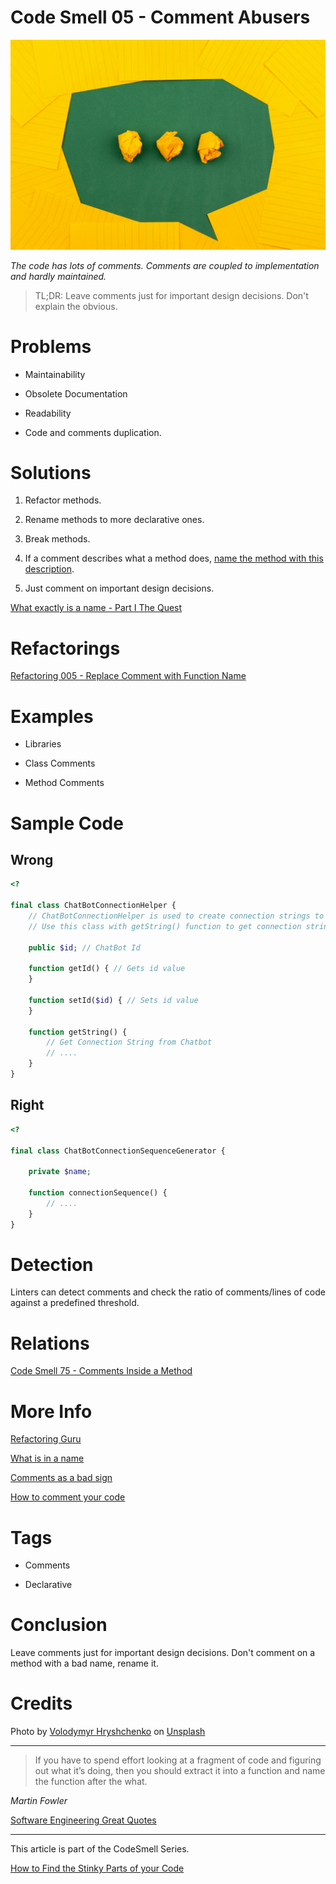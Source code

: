 # Code Smell 05 - Comment Abusers

![Code Smell 05 - Comment Abusers](Code%20Smell%2005%20-%20Comment%20Abusers.jpg)

*The code has lots of comments. 
Comments are coupled to implementation and hardly maintained.*

> TL;DR: Leave comments just for important design decisions. Don't explain the obvious.

# Problems

- Maintainability

- Obsolete Documentation

- Readability

- Code and comments duplication.

# Solutions

1) Refactor methods.

2) Rename methods to more declarative ones.

3) Break methods.

4) If a comment describes what a method does, [name the method with this description](https://github.com/mcsee/Software-Design-Articles/tree/main/Articles/Refactorings/Refactoring%20005%20-%20Replace%20Comment%20with%20Function%20Name/readme.md).

5) Just comment on important design decisions.

[What exactly is a name - Part I The Quest](https://github.com/mcsee/Software-Design-Articles/tree/main/Articles/Theory/What%20exactly%20is%20a%20name%20-%20Part%20I%20The%20Quest/readme.md)

# Refactorings

[Refactoring 005 - Replace Comment with Function Name](https://github.com/mcsee/Software-Design-Articles/tree/main/Articles/Refactorings/Refactoring%20005%20-%20Replace%20Comment%20with%20Function%20Name/readme.md)

# Examples

- Libraries

- Class Comments

- Method Comments

# Sample Code

## Wrong

[Gist Url]: # (https://gist.github.com/mcsee/4fb1f04c950ece88450fec59ed6a827b)
```php
<?

final class ChatBotConnectionHelper {
    // ChatBotConnectionHelper is used to create connection strings to Bot Platform
    // Use this class with getString() function to get connection string to platform

    public $id; // ChatBot Id

    function getId() { // Gets id value
    }

    function setId($id) { // Sets id value
    }

    function getString() {
        // Get Connection String from Chatbot
        // ....
    }
}
```

## Right

[Gist Url]: # (https://gist.github.com/mcsee/698102c04428aec69356cad26d4c50cd)
```php
<?

final class ChatBotConnectionSequenceGenerator {

    private $name;

    function connectionSequence() {
        // ....
    }
}
```

# Detection

Linters can detect comments and check the ratio of comments/lines of code against a predefined threshold.

# Relations

[Code Smell 75 - Comments Inside a Method](https://github.com/mcsee/Software-Design-Articles/tree/main/Articles/Code%20Smells/Code%20Smell%2075%20-%20Comments%20Inside%20a%20Method/readme.md)

# More Info

[Refactoring Guru](https://refactoring.guru/es/smells/comments)

[What is in a name](https://github.com/mcsee/Software-Design-Articles/tree/main/Articles/Theory/What%20exactly%20is%20a%20name%20-%20Part%20I%20The%20Quest/readme.md)

[Comments as a bad sign](https://dev.to/alexbunardzic/code-comments-are-a-sign-that-something-s-off-19e1)

[How to comment your code](https://arter.dev/how-to-comment-your-code-like-a-boss)

# Tags

- Comments

- Declarative

# Conclusion

Leave comments just for important design decisions. Don't comment on a method with a bad name, rename it.

# Credits 

Photo by [Volodymyr Hryshchenko](https://unsplash.com/@lunarts) on [Unsplash](https://unsplash.com/s/photos/chat)

* * *

> If you have to spend effort looking at a fragment of code and figuring out what it’s doing, then you should extract it into a function and name the function after the what.

_Martin Fowler_

[Software Engineering Great Quotes](https://github.com/mcsee/Software-Design-Articles/tree/main/Articles/Quotes/Software%20Engineering%20Great%20Quotes/readme.md)

* * *

This article is part of the CodeSmell Series.

[How to Find the Stinky Parts of your Code](https://github.com/mcsee/Software-Design-Articles/tree/main/Articles/Code%20Smells/How%20to%20Find%20the%20Stinky%20parts%20of%20your%20Code/readme.md)